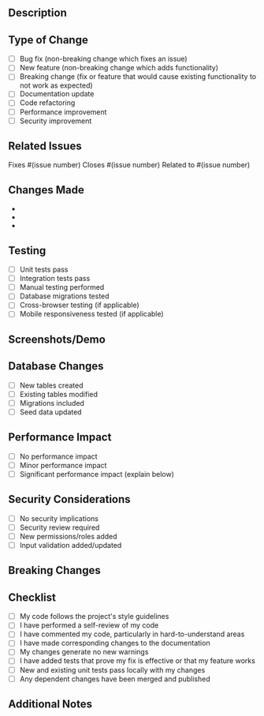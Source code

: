 
## Description

<!-- Provide a clear and concise description of what this PR does -->

## Type of Change

- [ ] Bug fix (non-breaking change which fixes an issue)
- [ ] New feature (non-breaking change which adds functionality)
- [ ] Breaking change (fix or feature that would cause existing functionality to not work as expected)
- [ ] Documentation update
- [ ] Code refactoring
- [ ] Performance improvement
- [ ] Security improvement

## Related Issues

<!-- Link to any related issues -->
Fixes #(issue number)
Closes #(issue number)
Related to #(issue number)

## Changes Made

<!-- List the specific changes made -->
- 
- 
- 

## Testing

<!-- Describe how you tested your changes -->
- [ ] Unit tests pass
- [ ] Integration tests pass
- [ ] Manual testing performed
- [ ] Database migrations tested
- [ ] Cross-browser testing (if applicable)
- [ ] Mobile responsiveness tested (if applicable)

## Screenshots/Demo

<!-- If applicable, add screenshots or demo links -->

## Database Changes

<!-- If applicable, describe any database schema changes -->
- [ ] New tables created
- [ ] Existing tables modified
- [ ] Migrations included
- [ ] Seed data updated

## Performance Impact

<!-- Describe any performance implications -->
- [ ] No performance impact
- [ ] Minor performance impact
- [ ] Significant performance impact (explain below)

## Security Considerations

<!-- Describe any security implications -->
- [ ] No security implications
- [ ] Security review required
- [ ] New permissions/roles added
- [ ] Input validation added/updated

## Breaking Changes

<!-- If this is a breaking change, describe what breaks and how to migrate -->

## Checklist

- [ ] My code follows the project's style guidelines
- [ ] I have performed a self-review of my code
- [ ] I have commented my code, particularly in hard-to-understand areas
- [ ] I have made corresponding changes to the documentation
- [ ] My changes generate no new warnings
- [ ] I have added tests that prove my fix is effective or that my feature works
- [ ] New and existing unit tests pass locally with my changes
- [ ] Any dependent changes have been merged and published

## Additional Notes

<!-- Any additional information or context -->
